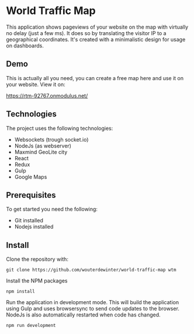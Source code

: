 # World Traffic Map
This application shows pageviews of your website on the map with virtually no delay (just a few ms). It does so by translating the visitor IP to a geographical coordinates. It's created with a minimalistic design for usage on dashboards.

## Demo
This is actually all you need, you can create a free map here and use it on your website. View it on:

https://rtm-92767.onmodulus.net/

## Technologies
The project uses the following technologies:

* Websockets (trough socket.io)
* NodeJs (as webserver)
* Maxmind GeoLite city
* React
* Redux
* Gulp
* Google Maps

## Prerequisites
To get started you need the following:

* Git installed
* Nodejs installed

## Install
Clone the repository with:

    git clone https://github.com/wouterdewinter/world-traffic-map wtm

Install the NPM packages

    npm install
      
Run the application in development mode. This will build the application using Gulp and uses browsersync to send code updates to the browser. NodeJs is also automatically restarted when code has changed.

    npm run development
